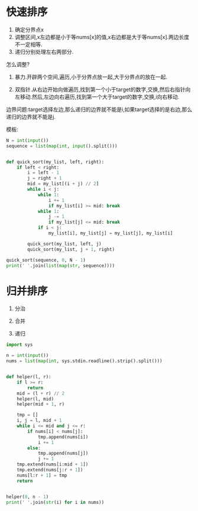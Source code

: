 # 快速排序
1. 确定分界点x
2. 调整区间,x左边都是小于等nums[x]的值,x右边都是大于等nums[x].两边长度不一定相等.
3. 递归分别处理左右两部分. 

怎么调整?

1. 暴力.开辟两个空间,遍历,小于分界点放一起,大于分界点的放在一起.

2. 双指针.从右边开始向做遍历,找到第一个小于target的数字,交换,然后右指针向左移动.然后,左边向右遍历,找到第一个大于target的数字,交换,i向右移动.

边界问题:target选择左边,那么递归的边界就不能是i,如果target选择的是右边,那么递归的边界就不能是j.

模板:

```python
N = int(input())
sequence = list(map(int, input().split()))


def quick_sort(my_list, left, right):
    if left < right:
        i = left - 1
        j = right + 1
        mid = my_list[(i + j) // 2]
        while i < j:
            while 1:
                i += 1
                if my_list[i] >= mid: break
            while 1:
                j -= 1
                if my_list[j] <= mid: break
            if i < j:
                my_list[i], my_list[j] = my_list[j], my_list[i]

        quick_sort(my_list, left, j)
        quick_sort(my_list, j + 1, right)

quick_sort(sequence, 0, N - 1)
print(' '.join(list(map(str, sequence))))

```

# 归并排序
1. 分治

2. 合并

3. 递归

```python
import sys

n = int(input())
nums = list(map(int, sys.stdin.readline().strip().split()))


def helper(l, r):
    if l >= r:
        return
    mid = (l + r) // 2
    helper(l, mid)
    helper(mid + 1, r)

    tmp = []
    i, j = l, mid + 1
    while i <= mid and j <= r:
        if nums[i] < nums[j]:
            tmp.append(nums[i])
            i += 1
        else:
            tmp.append(nums[j])
            j += 1
    tmp.extend(nums[i:mid + 1])
    tmp.extend(nums[j:r + 1])
    nums[l:r + 1] = tmp
    return


helper(0, n - 1)
print(' '.join(str(i) for i in nums))
```
